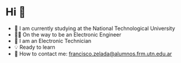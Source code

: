 # Hi 👋

- 🌱 I am currently studying at the National Technological University 
- 👨‍🎓 On the way to be an Electronic Engineer
- 📃 I am an Electronic Technician 
- 💡 Ready to learn
- 📩 How to contact me: francisco.zelada@alumnos.frm.utn.edu.ar
